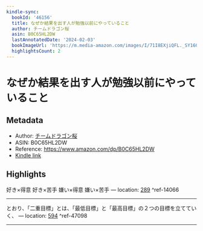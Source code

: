 ```yaml
---
kindle-sync:
  bookId: '46156'
  title: なぜか結果を出す人が勉強以前にやっていること
  author: チームドラゴン桜
  asin: B0C65HL2DW
  lastAnnotatedDate: '2024-02-03'
  bookImageUrl: 'https://m.media-amazon.com/images/I/71I8EXjiQFL._SY160.jpg'
  highlightsCount: 2
---
```

# なぜか結果を出す人が勉強以前にやっていること
## Metadata
* Author: [チームドラゴン桜](https://www.amazon.comundefined)
* ASIN: B0C65HL2DW
* Reference: https://www.amazon.com/dp/B0C65HL2DW
* [Kindle link](kindle://book?action=open&asin=B0C65HL2DW)

## Highlights
好き×得意 好き×苦手 嫌い×得意 嫌い×苦手 — location: [289](kindle://book?action=open&asin=B0C65HL2DW&location=289) ^ref-14066

---
とおり、「二重目標」とは、「最低目標」と「最高目標」の２つの目標を立てていく、 — location: [594](kindle://book?action=open&asin=B0C65HL2DW&location=594) ^ref-47098

---
